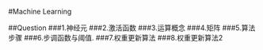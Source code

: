 #Machine Learning

##Question
###1.神经元
###2.激活函数
###3.运算概念
###4.矩阵
###5.算法步骤
###6.步调函数与阈值.
###7.权重更新算法
###8.权重更新算法2